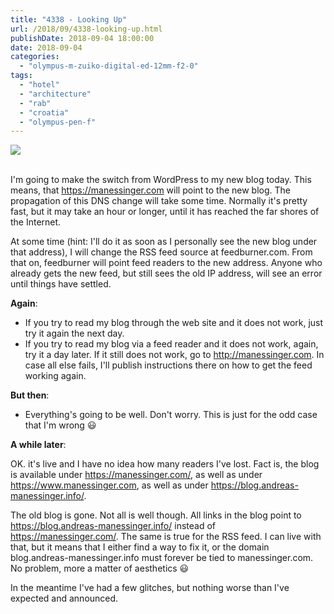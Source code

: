 ```yaml
---
title: "4338 - Looking Up"
url: /2018/09/4338-looking-up.html
publishDate: 2018-09-04 18:00:00
date: 2018-09-04
categories: 
  - "olympus-m-zuiko-digital-ed-12mm-f2-0"
tags: 
  - "hotel"
  - "architecture"
  - "rab"
  - "croatia"
  - "olympus-pen-f"
---
```

<div class="container">
<div class="center"><a target="_blank" href="https://d25zfm9zpd7gm5.cloudfront.net/1200x1200/2017/20170716_200205_lr.jpg"><img class="webfeedsFeaturedVisual" src="https://d25zfm9zpd7gm5.cloudfront.net/0600x0600/2017/20170716_200205_lr.jpg" /></a></div>
</div>
<br />

I'm going to make the switch from WordPress to my new blog today. This means, that https://manessinger.com will point to the new blog. The propagation of this DNS change will take some time. Normally it's pretty fast, but it may take an hour or longer, until it has reached the far shores of the Internet.

At some time (hint: I'll do it as soon as I personally see the new blog under that address), I will change the RSS feed source at feedburner.com. From that on, feedburner will point feed readers to the new address. Anyone who already gets the new feed, but still sees the old IP address, will see an error until things have settled.

**Again**: 

* If you try to read my blog through the web site and it does not work, just try it again the next day.
* If you try to read my blog via a feed reader and it does not work, again, try it a day later. If it still does not work, go to http://manessinger.com. In case all else fails, I'll publish instructions there on how to get the feed working again.

**But then**: 

* Everything's going to be well. Don't worry. This is just for the odd case that I'm wrong :smiley:

**A while later**:

OK. it's live and I have no idea how many readers I've lost. Fact is, the blog is available under https://manessinger.com/, as well as under https://www.manessinger.com, as well as under https://blog.andreas-manessinger.info/.

The old blog is gone. Not all is well though. All links in the blog point to https://blog.andreas-manessinger.info/ instead of https://manessinger.com/. The same is true for the RSS feed. I can live with that, but it means that I either find a way to fix it, or the domain blog.andreas-manessinger.info must forever be tied to manessinger.com. No problem, more a matter of aesthetics :smiley:

In the meantime I've had a few glitches, but nothing worse than I've expected and announced.
